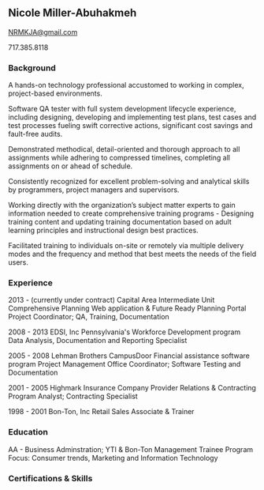 ## Nicole Miller-Abuhakmeh

NRMKJA@gmail.com

717.385.8118
 


### Background 

A hands-on technology professional accustomed to working in complex, project-based environments. 

Software QA tester with full system development lifecycle experience, including designing, developing and implementing test plans, test cases and test processes fueling swift corrective actions, significant cost savings and fault-free audits.

Demonstrated methodical, detail-oriented and thorough approach to all assignments while adhering to compressed timelines, completing all assignments on or ahead of schedule.

Consistently recognized for excellent problem-solving and analytical skills by programmers, project managers and supervisors.

Working directly with the organization’s subject matter experts to gain information needed to create comprehensive training programs - Designing training content and updating training documentation based on adult learning principles and instructional design best practices.

Facilitated training to individuals on-site or remotely via multiple delivery modes and the frequency and method that best meets the needs of the field users.



### Experience

2013 - (currently under contract)
Capital Area Intermediate Unit
Comprehensive Planning Web application & Future Ready Planning Portal
Project Coordinator; QA, Training, Documentation


2008 - 2013
EDSI, Inc
Pennsylvania's Workforce Development program
Data Analysis, Documentation and Reporting Specialist


2005 - 2008
Lehman Brothers
CampusDoor Financial assistance software program 
Project Management Office Coordinator; Software Testing and Documentation

2001 - 2005
Highmark Insurance Company
Provider Relations & Contracting
Program Analyst; Contracting Specialist

1998 - 2001
Bon-Ton, Inc
Retail Sales Associate & Trainer  



### Education
AA - Business Adminstration; YTI & Bon-Ton Management Trainee Program
Focus: Consumer trends, Marketing and Information Technology

### Certifications & Skills






